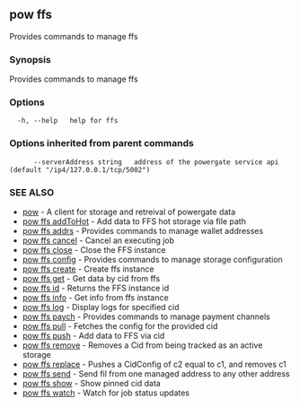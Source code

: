## pow ffs

Provides commands to manage ffs

### Synopsis

Provides commands to manage ffs

### Options

```
  -h, --help   help for ffs
```

### Options inherited from parent commands

```
      --serverAddress string   address of the powergate service api (default "/ip4/127.0.0.1/tcp/5002")
```

### SEE ALSO

* [pow](pow.md)	 - A client for storage and retreival of powergate data
* [pow ffs addToHot](pow_ffs_addToHot.md)	 - Add data to FFS hot storage via file path
* [pow ffs addrs](pow_ffs_addrs.md)	 - Provides commands to manage wallet addresses
* [pow ffs cancel](pow_ffs_cancel.md)	 - Cancel an executing job
* [pow ffs close](pow_ffs_close.md)	 - Close the FFS instance
* [pow ffs config](pow_ffs_config.md)	 - Provides commands to manage storage configuration
* [pow ffs create](pow_ffs_create.md)	 - Create ffs instance
* [pow ffs get](pow_ffs_get.md)	 - Get data by cid from ffs
* [pow ffs id](pow_ffs_id.md)	 - Returns the FFS instance id
* [pow ffs info](pow_ffs_info.md)	 - Get info from ffs instance
* [pow ffs log](pow_ffs_log.md)	 - Display logs for specified cid
* [pow ffs paych](pow_ffs_paych.md)	 - Provides commands to manage payment channels
* [pow ffs pull](pow_ffs_pull.md)	 - Fetches the config for the provided cid
* [pow ffs push](pow_ffs_push.md)	 - Add data to FFS via cid
* [pow ffs remove](pow_ffs_remove.md)	 - Removes a Cid from being tracked as an active storage
* [pow ffs replace](pow_ffs_replace.md)	 - Pushes a CidConfig of c2 equal to c1, and removes c1
* [pow ffs send](pow_ffs_send.md)	 - Send fil from one managed address to any other address
* [pow ffs show](pow_ffs_show.md)	 - Show pinned cid data
* [pow ffs watch](pow_ffs_watch.md)	 - Watch for job status updates

